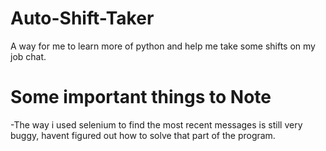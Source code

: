 # Auto-Shift-Taker
A way for me to learn more of python and help me take some shifts on my job chat. 

# Some important things to Note
-The way i used selenium to find the most recent messages is still very buggy, havent figured out how to solve that part of the program.
